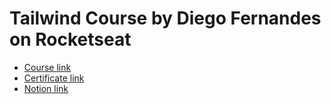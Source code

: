 # Tailwind Course by Diego Fernandes on Rocketseat

- [Course link](https://app.rocketseat.com.br/journey/masterizando-o-tailwind/overview)
- [Certificate link](https://app.rocketseat.com.br/certificates/edc290a7-934b-43a4-bf32-13a13f76fdc1)
- [Notion link](https://www.notion.so/Tailwind-Course-by-Diego-Fernandes-on-Rocketseat-29437ed69480807e9a77df072a7e8871)
